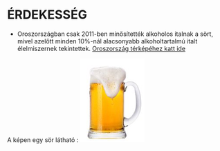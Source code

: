 # ÉRDEKESSÉG

-   Oroszországban csak 2011-ben minősítették alkoholos italnak a sört, mivel azelőtt minden 10%-nál alacsonyabb alkoholtartalmú italt élelmiszernek tekintettek. [Oroszország térképéhez katt ide](https://www.nationsonline.org/maps/russia-political-map.jpg)

A képen egy sör látható :
![sor](https://github.com/vikikota/Erdekesseg/blob/cfc9aadfc8289cee141746de0be75b8f77f0e502/images/beer.jpg)

